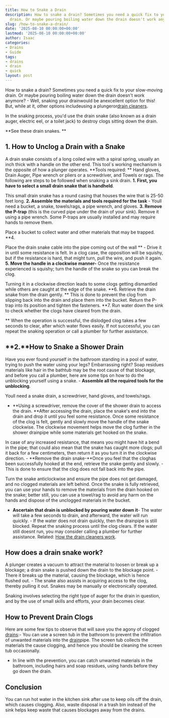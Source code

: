 ```yaml
---
title: How to Snake a Drain
description: How to snake a drain? Sometimes you need a quick fix to your slow-moving
  drain. Or maybe pouring boiling water down the drain doesn't work anymore? -...
slug: /how-to-snake-a-drain/
date: '2025-08-10 00:00:00+00:00'
lastmod: '2025-08-10 00:00:00+00:00'
author: Isaac
categories:
- Drains
- Guide
tags:
- drains
- drain
- quick
layout: post
---
```

How to snake a drain? Sometimes you need a quick fix to your slow-moving drain. Or maybe pouring boiling water down the drain doesn't work anymore? - Well, snaking your drainwould be anexcellent option for this! But, while at it, other options includeusing a plungeror[drain cleaners](https://pestpolicy.com/best-drain-cleaner//).

In the snaking process, you'd use the drain snake (also known as a drain auger, electric eel, or a toilet jack) to destroy clogs sitting down the drain.

**See these drain snakes. **

##  **1. How to Unclog a Drain with a Snake**

A drain snake consists of a long coiled wire with a spiral spring, usually an inch thick with a handle on the other end. This tool`s working mechanism is the opposite of how a plunger operates. **Tools required: ** Hand gloves, Drain Auger, Pipe wrench or pliers or a screwdriver, and Towels or rags. The following are steps to be followed when snaking a sink drain. **1. First, you have to select a small drain snake that is handheld**.

This small drain snake has a round casing that houses the wire that is 25-50 feet long. **2. Assemble the materials and tools required for the task** - Youll need a bucket, a snake, towels/rags, a pipe wrench, and gloves. **3. Remove the P-trap** (this is the curved pipe under the drain of your sink). Remove it using a pipe wrench. Some P-traps are usually installed and may require hands to remove them.

Place a bucket to collect water and other materials that may be trapped. **4.

Place the drain snake cable into the pipe coming out of the wall ** - Drive it in until some resistance is felt. In a clog case, the opposition will be squishy, but if the resistance is hard, that might turn, pull the wire, and push it again. **5. Move the handle in a clockwise manner-** Once the resistance experienced is squishy; turn the handle of the snake so you can break the clog.

Turning it in a clockwise direction leads to some clogs getting dismantled while others are caught at the edge of the snake. **6. Retrieve the drain snake from the drain gently. ** This is done to prevent the clog from slipping back into the drain and place them into the bucket. Return the P-trap into its position and tighten the fasteners. **7. Run water down the sink to check whether the clogs have cleared from the drain.

** When the operation is successful, the dislodged clog takes a few seconds to clear, after which water flows easily. If not successful, you can repeat the snaking operation or call a plumber for further assistance.

##  **2.**How to Snake a Shower Drain

Have you ever found yourself in the bathroom standing in a pool of water, trying to push the water using your legs? Embarrassing right? Soap residues materials like hair in the bathtub may be the root cause of that blockage, and before you call a plumber, here are some tips on how to do the unblocking yourself using a snake. - **Assemble all the required tools for the unblocking**.

Youll need a snake drain, a screwdriver, hand gloves, and towels/rags.

- **Using a screwdriver, remove the cover of the shower drain to access the drain. **After accessing the drain, place the snake's end into the drain and drop it until you feel some resistance. Once some resistance of the clog is felt, gently and slowly move the handle of the snake clockwise. The clockwise movement helps move the clog further in the shower drainpipe while some materials get hooked on the snake.

In case of any increased resistance, that means you might have hit a bend in the pipe; that could also mean that the snake has caught more clogs; pull it back for a few centimeters, then return it as you turn it in the clockwise direction. - **Remove the drain snake-**Once you feel that the cloghas been successfully hooked at the end, retrieve the snake gently and slowly. - This is done to ensure that the clog does not fall back into the pipe.

Turn the snake anticlockwise and ensure the pipe does not get damaged, and no clogged materials are left behind. Once the snake is fully retrieved, you can use your hands to remove the materials from the drain hooked on the snake; better still, you can use a towel/rag to avoid any harm on the hands and dispose of the unclogged materials in the bucket.

- **Ascertain that drain is unblocked by pouring water down it**- The water will take a few seconds to drain, and afterward, the water will run quickly. - If the water does not drain quickly, then the drainpipe is still blocked. Repeat the snaking process until the clog clears. If the water still doesnt run, you may consider calling a plumber for further assistance. Related: [How the drain cleaners work](https://pestpolicy.com/how-drain-cleaners-work/).

##  **How does a drain snake work?**

A plunger creates a vacuum to attract the material to loosen or break up a blockage; a drain snake is pushed down the drain to the blockage point. - There it breaks up the material, causing the blockage, which is hence flushed out. - The snake also assists in acquiring access to the clog, thereby pulling it out. Snakes may be manually or electronically operated.

Snaking involves selecting the right type of auger for the drain in question, and by the use of small skills and efforts, your drain becomes clear.

##  **How to Prevent Drain Clogs**

Here are some few tips to observe that will save you the agony of clogged [drains](https://pestpolicy.com/best-drain-cleaner/):- You can use a screen tub in the bathroom to prevent the infiltration of unwanted materials into the [drain](https://pestpolicy.com/best-drain-snakes/)pipe. The screen tub collects the materials the cause clogging, and hence you should be cleaning the screen tub occasionally.

- In line with the prevention, you can catch unwanted materials in the bathroom, including hairs and soap residues, using hands before they go down the drain.

##  Conclusion

You can run hot water in the kitchen sink after use to keep oils off the drain, which causes clogging. Also, waste disposal in a trash bin instead of the sink helps keep waste that causes blockages away from the drains.